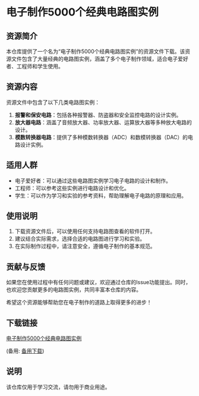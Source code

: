 # 电子制作5000个经典电路图实例

## 资源简介

本仓库提供了一个名为“电子制作5000个经典电路图实例”的资源文件下载。该资源文件包含了大量经典的电路图实例，涵盖了多个电子制作领域，适合电子爱好者、工程师和学生使用。

## 资源内容

资源文件中包含了以下几类电路图实例：

1. **报警和保安电路**：包括各种报警器、防盗器和安全监控电路的设计实例。
2. **放大器电路**：涵盖了音频放大器、功率放大器、运算放大器等多种放大电路的设计。
3. **模数转换器电路**：提供了多种模数转换器（ADC）和数模转换器（DAC）的电路设计实例。

## 适用人群

- 电子爱好者：可以通过这些电路图实例学习电子电路的设计和制作。
- 工程师：可以参考这些实例进行电路设计和优化。
- 学生：可以作为学习和实验的参考资料，帮助理解电子电路的原理和应用。

## 使用说明

1. 下载资源文件后，可以使用任何支持电路图查看的软件打开。
2. 建议结合实际需求，选择合适的电路图进行学习和实验。
3. 在实际制作过程中，请注意安全，遵循电子制作的基本规范。

## 贡献与反馈

如果您在使用过程中有任何问题或建议，欢迎通过仓库的Issue功能提出。同时，也欢迎您贡献更多的电路图实例，共同丰富本仓库的内容。

希望这个资源能够帮助您在电子制作的道路上取得更多的进步！

## 下载链接
[电子制作5000个经典电路图实例](https://pan.quark.cn/s/48d60c1466e3) 

(备用: [备用下载](https://pan.baidu.com/s/1jZzxOUf1XQI-x6AblkhwcQ?pwd=1234))

## 说明

该仓库仅用于学习交流，请勿用于商业用途。
